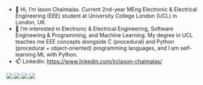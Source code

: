 - 👋 Hi, I’m Iason Chaimalas. Current 2nd-year MEng Electronic & Electrical Engineering (EEE) student at University College London (UCL) in London, UK.
- 👀 I’m interested in Electronic & Electrical Engineering, Software Engineering & Programming, and Machine Learning.
      My degree in UCL teaches me EEE concepts alongside C (procedural) and Python (procedural + object-oriented) programming languages, and I am self-learning ML with Python.
- 📫 LinkedIn: https://www.linkedin.com/in/iason-chaimalas/

<!--- - 🌱 I’m currently learning ... --->
<!--- - 💞️ I’m looking to collaborate on ... --->

<!---
IasonC/IasonC is a ✨ special ✨ repository because its `README.md` (this file) appears on your GitHub profile.
You can click the Preview link to take a look at your changes.
---> 

<a href="https://github.com/IasonC/github-readme-stats">
  <img align="center" src="https://github-readme-stats.vercel.app/api?username=IasonC&show_icons=true&theme=dracula" />
</a>
<a href="https://github.com/IasonC/github-readme-stats">
  <img align="center" src="https://github-readme-stats.vercel.app/api/top-langs/?username=IasonC" />
</a>

<a href="https://github.com/anuraghazra/github-readme-stats">
  <img align="center" src="https://github-readme-stats.vercel.app/api/pin/?username=anuraghazra&repo=github-readme-stats" />
</a>
<a href="https://github.com/anuraghazra/convoychat">
  <img align="center" src="https://github-readme-stats.vercel.app/api/pin/?username=anuraghazra&repo=convoychat" />
</a>
